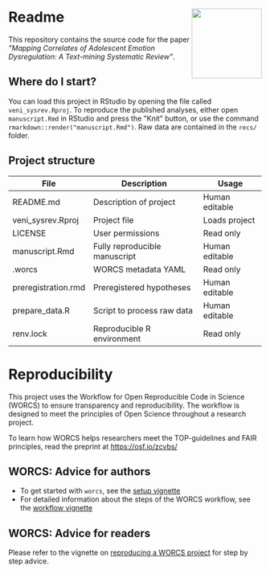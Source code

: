 # Readme <a href='https://osf.io/zcvbs/'><img src='worcs_icon.png' align="right" height="139" /></a>

This repository contains the source code for the paper *"Mapping Correlates of Adolescent Emotion Dysregulation: A Text-mining Systematic Review"*.

## Where do I start?

You can load this project in RStudio by opening the file called `veni_sysrev.Rproj`.
To reproduce the published analyses, either open `manuscript.Rmd` in RStudio and press the "Knit" button, or use the command `rmarkdown::render("manuscript.Rmd")`.
Raw data are contained in the `recs/` folder.

## Project structure

<!--  You can add rows to this table, using "|" to separate columns.         -->
File                 | Description                | Usage         
-------------------- | -------------------------- | --------------
README.md            | Description of project     | Human editable
veni_sysrev.Rproj    | Project file               | Loads project 
LICENSE              | User permissions           | Read only     
manuscript.Rmd       | Fully reproducible manuscript | Human editable
.worcs               | WORCS metadata YAML        | Read only     
preregistration.rmd  | Preregistered hypotheses   | Human editable
prepare_data.R       | Script to process raw data | Human editable
renv.lock            | Reproducible R environment | Read only     

<!--  You can consider adding the following to this file:                    -->
<!--  * A citation reference for your project                                -->
<!--  * Contact information for questions/comments                           -->
<!--  * How people can offer to contribute to the project                    -->
<!--  * A contributor code of conduct, https://www.contributor-covenant.org/ -->

# Reproducibility

This project uses the Workflow for Open Reproducible Code in Science (WORCS) to
ensure transparency and reproducibility. The workflow is designed to meet the
principles of Open Science throughout a research project. 

To learn how WORCS helps researchers meet the TOP-guidelines and FAIR principles,
read the preprint at https://osf.io/zcvbs/

## WORCS: Advice for authors

* To get started with `worcs`, see the [setup vignette](https://cjvanlissa.github.io/worcs/articles/setup.html)
* For detailed information about the steps of the WORCS workflow, see the [workflow vignette](https://cjvanlissa.github.io/worcs/articles/workflow.html)

## WORCS: Advice for readers

Please refer to the vignette on [reproducing a WORCS project]() for step by step advice.
<!-- If your project deviates from the steps outlined in the vignette on     -->
<!-- reproducing a WORCS project, please provide your own advice for         -->
<!-- readers here.                                                           -->
